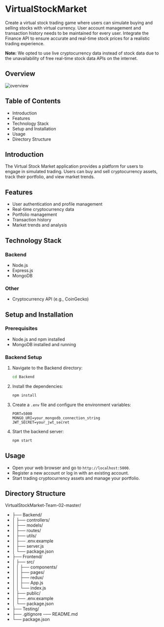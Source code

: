 # VirtualStockMarket
Create a virtual stock trading game where users can simulate buying and selling stocks with virtual currency. User account management and transaction history needs to be maintained for every user. Integrate the  Finance API to ensure accurate and real-time stock prices for a realistic trading experience.

 **Note:** We opted to use live cryptocurrency data instead of stock data due to the unavailability of free real-time stock data APIs on the internet.

## Overview

![overview](https://github.com/mayurlad/Virtual-stock-market-game/assets/83766571/bc2dd2cc-351e-4d65-a498-107da33bddef)




## Table of Contents

- Introduction
- Features
- Technology Stack
- Setup and Installation
- Usage
- Directory Structure

## Introduction

The Virtual Stock Market application provides a platform for users to engage in simulated trading. Users can buy and sell cryptocurrency assets, track their portfolio, and view market trends.

## Features

- User authentication and profile management
- Real-time cryptocurrency data
- Portfolio management
- Transaction history
- Market trends and analysis

## Technology Stack

### Backend
- Node.js
- Express.js
- MongoDB

### Other
- Cryptocurrency API (e.g., CoinGecko)

## Setup and Installation

### Prerequisites

- Node.js and npm installed
- MongoDB installed and running

### Backend Setup

1. Navigate to the Backend directory:
    ```bash
    cd Backend
    ```

2. Install the dependencies:
    ```bash
    npm install
    ```

3. Create a `.env` file and configure the environment variables:
    ```env
    PORT=5000
    MONGO_URI=your_mongodb_connection_string
    JWT_SECRET=your_jwt_secret
    ```

4. Start the backend server:
    ```bash
    npm start
    ```

## Usage

- Open your web browser and go to `http://localhost:5000`.
- Register a new account or log in with an existing account.
- Start trading cryptocurrency assets and manage your portfolio.

## Directory Structure

VirtualStockMarket-Team-02-master/
- ├── Backend/
- │ ├── controllers/
- │ ├── models/
- │ ├── routes/
- │ ├── utils/
- │ ├── .env.example
- │ ├── server.js
- │ └── package.json
- ├── Frontend/
- │ ├── src/
- │ │ ├── components/
- │ │ ├── pages/
- │ │ ├── redux/
- │ │ ├── App.js
- │ │ └── index.js
- │ ├── public/
- │ ├── .env.example
- │ └── package.json
- ├── Testing/
- ├── .gitignore
-── README.md
- └── package.json

